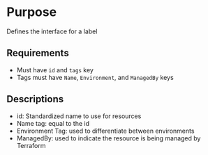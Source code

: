 # Purpose
Defines the interface for a label

## Requirements
* Must have `id` and `tags` key
* Tags must have `Name`, `Environment`, and `ManagedBy` keys

## Descriptions
- id: Standardized name to use for resources
- Name tag: equal to the id
- Environment Tag: used to differentiate between environments
- ManagedBy: used to indicate the resource is being managed by Terraform
